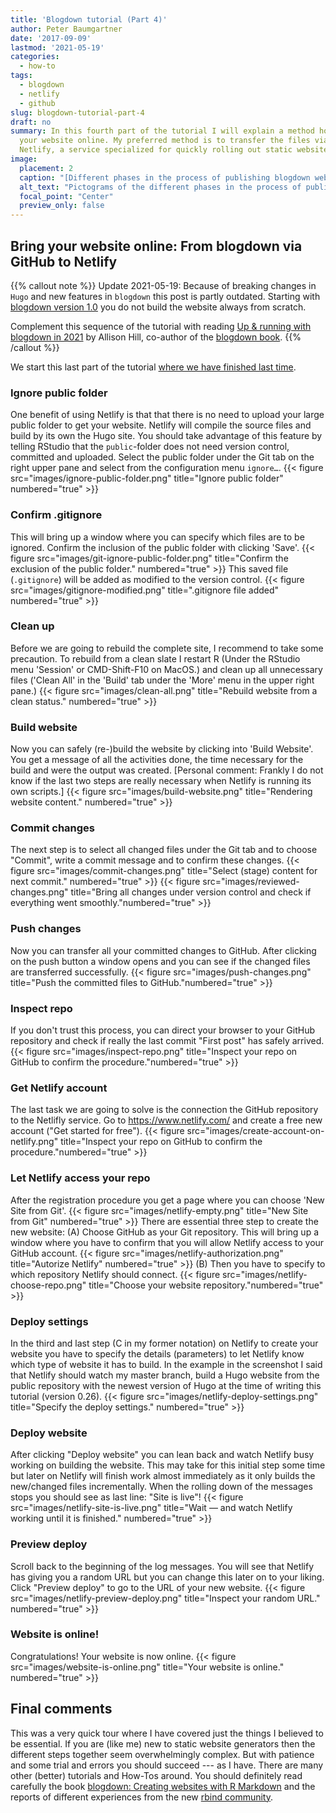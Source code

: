 ```yaml
---
title: 'Blogdown tutorial (Part 4)'
author: Peter Baumgartner
date: '2017-09-09'
lastmod: '2021-05-19'
categories:
  - how-to
tags:
  - blogdown
  - netlify
  - github
slug: blogdown-tutorial-part-4
draft: no
summary: In this fourth part of the tutorial I will explain a method how to bring
  your website online. My preferred method is to transfer the files via GitHub to
  Netlify, a service specialized for quickly rolling out static websites.
image:
  placement: 2    
  caption: "[Different phases in the process of publishing blogdown websites. Image by ALison Hill: Up & running with blogdown in 2021](https://alison.rbind.io/post/new-year-new-blogdown/)"
  alt_text: "Pictograms of the different phases in the process of publishing blogdown websites."
  focal_point: "Center"
  preview_only: false
---
```


## Bring your website online: From blogdown via GitHub to Netlify

{{% callout note %}} Update 2021-05-19: Because of breaking changes in `Hugo` and new features in `blogdown` this post is partly outdated. Starting with [blogdown version 1.0]((https://blog.rstudio.com/2021/01/18/blogdown-v1.0/)) you do not build the website always from scratch.

Complement this sequence of the tutorial with reading [Up & running with blogdown in 2021](https://alison.rbind.io/post/new-year-new-blogdown/) by Allison Hill, co-author of the [blogdown book](https://bookdown.org/yihui/blogdown/). {{% /callout %}}

We start this last part of the tutorial [where we have finished last time](/2017/09/08/blogdown-tutorial-part-3/#inspect-post-locally).

### Ignore public folder

One benefit of using Netlify is that that there is no need to upload your large public folder to get your website. Netlify will compile the source files and build by its own the Hugo site. You should take advantage of this feature by telling RStudio that the `public`-folder does not need version control, committed and uploaded. Select the public folder under the Git tab on the right upper pane and select from the configuration menu `ignore…`. {{< figure src="images/ignore-public-folder.png" title="Ignore public folder" numbered="true" >}}

### Confirm .gitignore

This will bring up a window where you can specify which files are to be ignored. Confirm the inclusion of the public folder with clicking 'Save'. {{< figure src="images/git-ignore-public-folder.png" title="Confirm the exclusion of the public folder." numbered="true" >}} This saved file (`.gitignore`) will be added as modified to the version control. {{< figure src="images/gitignore-modified.png" title=".gitignore file added" numbered="true" >}}

### Clean up

Before we are going to rebuild the complete site, I recommend to take some precaution. To rebuild from a clean slate I restart R (Under the RStudio menu 'Session' or CMD-Shift-F10 on MacOS.) and clean up all unnecessary files ('Clean All' in the 'Build' tab under the 'More' menu in the upper right pane.) {{< figure src="images/clean-all.png" title="Rebuild website from a clean status." numbered="true" >}}

### Build website

Now you can safely (re-)build the website by clicking into 'Build Website'. You get a message of all the activities done, the time necessary for the build and were the output was created. \[Personal comment: Frankly I do not know if the last two steps are really necessary when Netlify is running its own scripts.\] {{< figure src="images/build-website.png" title="Rendering website content." numbered="true" >}}

### Commit changes

The next step is to select all changed files under the Git tab and to choose "Commit", write a commit message and to confirm these changes. {{< figure src="images/commit-changes.png" title="Select (stage) content for next commit." numbered="true" >}} {{< figure src="images/reviewed-changes.png" title="Bring all changes under version control and check if everything went smoothly."numbered="true" >}}

### Push changes

Now you can transfer all your committed changes to GitHub. After clicking on the push button a window opens and you can see if the changed files are transferred successfully. {{< figure src="images/push-changes.png" title="Push the committed files to GitHub."numbered="true" >}}

### Inspect repo

If you don't trust this process, you can direct your browser to your GitHub repository and check if really the last commit "First post" has safely arrived. {{< figure src="images/inspect-repo.png" title="Inspect your repo on GitHub to confirm the procedure."numbered="true" >}}

### Get Netlify account

The last task we are going to solve is the connection the GitHub repository to the Netlifly service. Go to <https://www.netlify.com/> and create a free new account ("Get started for free"). {{< figure src="images/create-account-on-netlify.png" title="Inspect your repo on GitHub to confirm the procedure."numbered="true" >}}

### Let Netlify access your repo

After the registration procedure you get a page where you can choose 'New Site from Git'. {{< figure src="images/netlify-empty.png" title="New Site from Git" numbered="true" >}} There are essential three step to create the new website: (A) Choose GitHub as your Git repository. This will bring up a window where you have to confirm that you will allow Netlify access to your GitHub account. {{< figure src="images/netlify-authorization.png" title="Autorize Netlify" numbered="true" >}} (B) Then you have to specify to which repository Netlify should connect. {{< figure src="images/netlify-choose-repo.png" title="Choose your website repository."numbered="true" >}}

### Deploy settings

In the third and last step (C in my former notation) on Netlify to create your website you have to specify the details (parameters) to let Netlify know which type of website it has to build. In the example in the screenshot I said that Netlify should watch my master branch, build a Hugo website from the public repository with the newest version of Hugo at the time of writing this tutorial (version 0.26). {{< figure src="images/netlify-deploy-settings.png" title="Specify the deploy settings." numbered="true" >}}

### Deploy website

After clicking "Deploy website" you can lean back and watch Netlify busy working on building the website. This may take for this initial step some time but later on Netlify will finish work almost immediately as it only builds the new/changed files incrementally. When the rolling down of the messages stops you should see as last line: "Site is live"! {{< figure src="images/netlify-site-is-live.png" title="Wait — and watch Netlify working until it is finished." numbered="true" >}}

### Preview deploy

Scroll back to the beginning of the log messages. You will see that Netlify has giving you a random URL but you can change this later on to your liking. Click "Preview deploy" to go to the URL of your new website. {{< figure src="images/netlify-preview-deploy.png" title="Inspect your random URL." numbered="true" >}}

### Website is online!

Congratulations! Your website is now online. {{< figure src="images/website-is-online.png" title="Your website is online." numbered="true" >}}

## Final comments

This was a very quick tour where I have covered just the things I believed to be essential. If you are (like me) new to static website generators then the different steps together seem overwhelmingly complex. But with patience and some trial and errors you should succeed --- as I have. There are many other (better) tutorials and How-Tos around. You should definitely read carefully the book [blogdown: Creating websites with R Markdown](https://bookdown.org/yihui/blogdown/) and the reports of different experiences from the new [rbind community](https://support.rbind.io/).

<span class='Z3988' title='url_ver=Z39.88-2004&amp;ctx_ver=Z39.88-2004&amp;rfr_id=info%3Asid%2Fzotero.org%3A2&amp;rft_val_fmt=info%3Aofi%2Ffmt%3Akev%3Amtx%3Adc&amp;rft.type=blogPost&amp;rft.title=Blogdown%20tutorial%20(Part%204)&amp;rft.source=Thought%20splinters&amp;rft.rights=CC%20BY-SA%204.0&amp;rft.description=In%20this%20fourth%20part%20of%20the%20tutorial%20I%20will%20explain%20a%20method%20how%20to%20bring%20your%20website%20online.%20My%20preferred%20method%20is%20to%20transfer%20the%20files%20via%20GitHub%20to%20Netlify,%20a%20service%20specialized%20for%20quickly%20rolling%20out%20static%20websites.&amp;rft.identifier=https%3A%2F%2Fnotes.peter-baumgartner.net%2F2017%2F09%2F09%2Fblogdown-tutorial-part-4&amp;rft.aufirst=Peter&amp;rft.aulast=Baumgartner&amp;rft.au=Peter%20Baumgartner&amp;rft.date=2017-09-09&amp;rft.language=en'></span>
